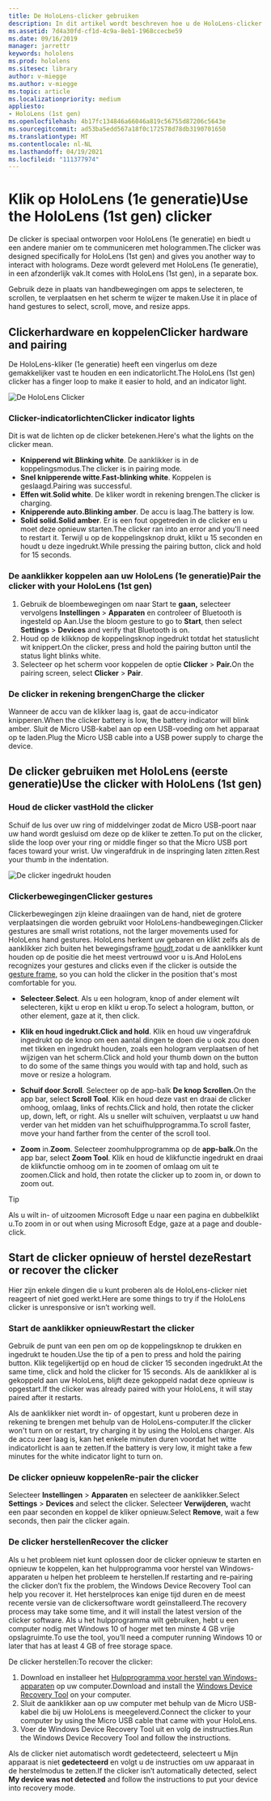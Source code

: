 ```yaml
---
title: De HoloLens-clicker gebruiken
description: In dit artikel wordt beschreven hoe u de HoloLens-clicker gebruikt, inclusief koppelen van klikers, kosten en herstel.
ms.assetid: 7d4a30fd-cf1d-4c9a-8eb1-1968ccecbe59
ms.date: 09/16/2019
manager: jarrettr
keywords: hololens
ms.prod: hololens
ms.sitesec: library
author: v-miegge
ms.author: v-miegge
ms.topic: article
ms.localizationpriority: medium
appliesto:
- HoloLens (1st gen)
ms.openlocfilehash: 4b17fc134846a66046a819c56755d87206c5643e
ms.sourcegitcommit: ad53ba5edd567a18f0c172578d78db3190701650
ms.translationtype: MT
ms.contentlocale: nl-NL
ms.lasthandoff: 04/19/2021
ms.locfileid: "111377974"
---
```

# <a name="use-the-hololens-1st-gen-clicker"></a><span data-ttu-id="2ab0e-104">Klik op HoloLens (1e generatie)</span><span class="sxs-lookup"><span data-stu-id="2ab0e-104">Use the HoloLens (1st gen) clicker</span></span>

<span data-ttu-id="2ab0e-105">De clicker is speciaal ontworpen voor HoloLens (1e generatie) en biedt u een andere manier om te communiceren met hologrammen.</span><span class="sxs-lookup"><span data-stu-id="2ab0e-105">The clicker was designed specifically for HoloLens (1st gen) and gives you another way to interact with holograms.</span></span> <span data-ttu-id="2ab0e-106">Deze wordt geleverd met HoloLens (1e generatie), in een afzonderlijk vak.</span><span class="sxs-lookup"><span data-stu-id="2ab0e-106">It comes with HoloLens (1st gen), in a separate box.</span></span>

<span data-ttu-id="2ab0e-107">Gebruik deze in plaats van handbewegingen om apps te selecteren, te scrollen, te verplaatsen en het scherm te wijzer te maken.</span><span class="sxs-lookup"><span data-stu-id="2ab0e-107">Use it in place of hand gestures to select, scroll, move, and resize apps.</span></span>

## <a name="clicker-hardware-and-pairing"></a><span data-ttu-id="2ab0e-108">Clickerhardware en koppelen</span><span class="sxs-lookup"><span data-stu-id="2ab0e-108">Clicker hardware and pairing</span></span>

<span data-ttu-id="2ab0e-109">De HoloLens-kliker (1e generatie) heeft een vingerlus om deze gemakkelijker vast te houden en een indicatorlicht.</span><span class="sxs-lookup"><span data-stu-id="2ab0e-109">The HoloLens (1st gen) clicker has a finger loop to make it easier to hold, and an indicator light.</span></span>

![De HoloLens Clicker](images/use-hololens-clicker-1.png)

### <a name="clicker-indicator-lights"></a><span data-ttu-id="2ab0e-111">Clicker-indicatorlichten</span><span class="sxs-lookup"><span data-stu-id="2ab0e-111">Clicker indicator lights</span></span>

<span data-ttu-id="2ab0e-112">Dit is wat de lichten op de clicker betekenen.</span><span class="sxs-lookup"><span data-stu-id="2ab0e-112">Here's what the lights on the clicker mean.</span></span>

- <span data-ttu-id="2ab0e-113">**Knipperend wit**.</span><span class="sxs-lookup"><span data-stu-id="2ab0e-113">**Blinking white**.</span></span> <span data-ttu-id="2ab0e-114">De aanklikker is in de koppelingsmodus.</span><span class="sxs-lookup"><span data-stu-id="2ab0e-114">The clicker is in pairing mode.</span></span>
- <span data-ttu-id="2ab0e-115">**Snel knipperende witte**.</span><span class="sxs-lookup"><span data-stu-id="2ab0e-115">**Fast-blinking white**.</span></span> <span data-ttu-id="2ab0e-116">Koppelen is geslaagd.</span><span class="sxs-lookup"><span data-stu-id="2ab0e-116">Pairing was successful.</span></span>
- <span data-ttu-id="2ab0e-117">**Effen wit**.</span><span class="sxs-lookup"><span data-stu-id="2ab0e-117">**Solid white**.</span></span> <span data-ttu-id="2ab0e-118">De kliker wordt in rekening brengen.</span><span class="sxs-lookup"><span data-stu-id="2ab0e-118">The clicker is charging.</span></span>
- <span data-ttu-id="2ab0e-119">**Knipperende auto.**</span><span class="sxs-lookup"><span data-stu-id="2ab0e-119">**Blinking amber**.</span></span> <span data-ttu-id="2ab0e-120">De accu is laag.</span><span class="sxs-lookup"><span data-stu-id="2ab0e-120">The battery is low.</span></span>
- <span data-ttu-id="2ab0e-121">**Solid solid.**</span><span class="sxs-lookup"><span data-stu-id="2ab0e-121">**Solid amber**.</span></span> <span data-ttu-id="2ab0e-122">Er is een fout opgetreden in de clicker en u moet deze opnieuw starten.</span><span class="sxs-lookup"><span data-stu-id="2ab0e-122">The clicker ran into an error and you'll need to restart it.</span></span> <span data-ttu-id="2ab0e-123">Terwijl u op de koppelingsknop drukt, klikt u 15 seconden en houdt u deze ingedrukt.</span><span class="sxs-lookup"><span data-stu-id="2ab0e-123">While pressing the pairing button, click and hold for 15 seconds.</span></span>

### <a name="pair-the-clicker-with-your-hololens-1st-gen"></a><span data-ttu-id="2ab0e-124">De aanklikker koppelen aan uw HoloLens (1e generatie)</span><span class="sxs-lookup"><span data-stu-id="2ab0e-124">Pair the clicker with your HoloLens (1st gen)</span></span>

1. <span data-ttu-id="2ab0e-125">Gebruik de bloembewegingen om naar Start te **gaan,** selecteer vervolgens **Instellingen**  >  **Apparaten** en controleer of Bluetooth is ingesteld op Aan.</span><span class="sxs-lookup"><span data-stu-id="2ab0e-125">Use the bloom gesture to go to **Start**, then select **Settings** > **Devices** and verify that Bluetooth is on.</span></span>
1. <span data-ttu-id="2ab0e-126">Houd op de klikknop de koppelingsknop ingedrukt totdat het statuslicht wit knippert.</span><span class="sxs-lookup"><span data-stu-id="2ab0e-126">On the clicker, press and hold the pairing button until the status light blinks white.</span></span>
1. <span data-ttu-id="2ab0e-127">Selecteer op het scherm voor koppelen de optie **Clicker**  >  **Pair.**</span><span class="sxs-lookup"><span data-stu-id="2ab0e-127">On the pairing screen, select **Clicker** > **Pair**.</span></span>

### <a name="charge-the-clicker"></a><span data-ttu-id="2ab0e-128">De clicker in rekening brengen</span><span class="sxs-lookup"><span data-stu-id="2ab0e-128">Charge the clicker</span></span>

<span data-ttu-id="2ab0e-129">Wanneer de accu van de klikker laag is, gaat de accu-indicator knipperen.</span><span class="sxs-lookup"><span data-stu-id="2ab0e-129">When the clicker battery is low, the battery indicator will blink amber.</span></span> <span data-ttu-id="2ab0e-130">Sluit de Micro USB-kabel aan op een USB-voeding om het apparaat op te laden.</span><span class="sxs-lookup"><span data-stu-id="2ab0e-130">Plug the Micro USB cable into a USB power supply to charge the device.</span></span>

## <a name="use-the-clicker-with-hololens-1st-gen"></a><span data-ttu-id="2ab0e-131">De clicker gebruiken met HoloLens (eerste generatie)</span><span class="sxs-lookup"><span data-stu-id="2ab0e-131">Use the clicker with HoloLens (1st gen)</span></span>

### <a name="hold-the-clicker"></a><span data-ttu-id="2ab0e-132">Houd de clicker vast</span><span class="sxs-lookup"><span data-stu-id="2ab0e-132">Hold the clicker</span></span>

<span data-ttu-id="2ab0e-133">Schuif de lus over uw ring of middelvinger zodat de Micro USB-poort naar uw hand wordt gesluisd om deze op de kliker te zetten.</span><span class="sxs-lookup"><span data-stu-id="2ab0e-133">To put on the clicker, slide the loop over your ring or middle finger so that the Micro USB port faces toward your wrist.</span></span> <span data-ttu-id="2ab0e-134">Uw vingerafdruk in de inspringing laten zitten.</span><span class="sxs-lookup"><span data-stu-id="2ab0e-134">Rest your thumb in the indentation.</span></span>

![De clicker ingedrukt houden](images/use-hololens-clicker-2.png)

### <a name="clicker-gestures"></a><span data-ttu-id="2ab0e-136">Clickerbewegingen</span><span class="sxs-lookup"><span data-stu-id="2ab0e-136">Clicker gestures</span></span>

<span data-ttu-id="2ab0e-137">Clickerbewegingen zijn kleine draaiingen van de hand, niet de grotere verplaatsingen die worden gebruikt voor HoloLens-handbewegingen.</span><span class="sxs-lookup"><span data-stu-id="2ab0e-137">Clicker gestures are small wrist rotations, not the larger movements used for HoloLens hand gestures.</span></span> <span data-ttu-id="2ab0e-138">HoloLens herkent uw gebaren en klikt zelfs als de aanklikker zich buiten het bewegingsframe [houdt,](hololens1-basic-usage.md)zodat u de aanklikker kunt houden op de positie die het meest vertrouwd voor u is.</span><span class="sxs-lookup"><span data-stu-id="2ab0e-138">And HoloLens recognizes your gestures and clicks even if the clicker is outside the [gesture frame](hololens1-basic-usage.md), so you can hold the clicker in the position that's most comfortable for you.</span></span>

- <span data-ttu-id="2ab0e-139">**Selecteer**.</span><span class="sxs-lookup"><span data-stu-id="2ab0e-139">**Select**.</span></span> <span data-ttu-id="2ab0e-140">Als u een hologram, knop of ander element wilt selecteren, kijkt u erop en klikt u erop.</span><span class="sxs-lookup"><span data-stu-id="2ab0e-140">To select a hologram, button, or other element, gaze at it, then click.</span></span>

- <span data-ttu-id="2ab0e-141">**Klik en houd ingedrukt.**</span><span class="sxs-lookup"><span data-stu-id="2ab0e-141">**Click and hold**.</span></span> <span data-ttu-id="2ab0e-142">Klik en houd uw vingerafdruk ingedrukt op de knop om een aantal dingen te doen die u ook zou doen met tikken en ingedrukt houden, zoals een hologram verplaatsen of het wijzigen van het scherm.</span><span class="sxs-lookup"><span data-stu-id="2ab0e-142">Click and hold your thumb down on the button to do some of the same things you would with tap and hold, such as move or resize a hologram.</span></span>

- <span data-ttu-id="2ab0e-143">**Schuif door**.</span><span class="sxs-lookup"><span data-stu-id="2ab0e-143">**Scroll**.</span></span> <span data-ttu-id="2ab0e-144">Selecteer op de app-balk **De knop Scrollen.**</span><span class="sxs-lookup"><span data-stu-id="2ab0e-144">On the app bar, select **Scroll Tool**.</span></span> <span data-ttu-id="2ab0e-145">Klik en houd deze vast en draai de clicker omhoog, omlaag, links of rechts.</span><span class="sxs-lookup"><span data-stu-id="2ab0e-145">Click and hold, then rotate the clicker up, down, left, or right.</span></span> <span data-ttu-id="2ab0e-146">Als u sneller wilt schuiven, verplaatst u uw hand verder van het midden van het schuifhulpprogramma.</span><span class="sxs-lookup"><span data-stu-id="2ab0e-146">To scroll faster, move your hand farther from the center of the scroll tool.</span></span>

- <span data-ttu-id="2ab0e-147">**Zoom** in.</span><span class="sxs-lookup"><span data-stu-id="2ab0e-147">**Zoom**.</span></span> <span data-ttu-id="2ab0e-148">Selecteer zoomhulpprogramma op de **app-balk.**</span><span class="sxs-lookup"><span data-stu-id="2ab0e-148">On the app bar, select **Zoom Tool**.</span></span> <span data-ttu-id="2ab0e-149">Klik en houd de klikfunctie ingedrukt en draai de klikfunctie omhoog om in te zoomen of omlaag om uit te zoomen.</span><span class="sxs-lookup"><span data-stu-id="2ab0e-149">Click and hold, then rotate the clicker up to zoom in, or down to zoom out.</span></span>

> [!TIP]
> <span data-ttu-id="2ab0e-150">Als u wilt in- of uitzoomen Microsoft Edge u naar een pagina en dubbelklikt u.</span><span class="sxs-lookup"><span data-stu-id="2ab0e-150">To zoom in or out when using Microsoft Edge, gaze at a page and double-click.</span></span>

## <a name="restart-or-recover-the-clicker"></a><span data-ttu-id="2ab0e-151">Start de clicker opnieuw of herstel deze</span><span class="sxs-lookup"><span data-stu-id="2ab0e-151">Restart or recover the clicker</span></span>

<span data-ttu-id="2ab0e-152">Hier zijn enkele dingen die u kunt proberen als de HoloLens-clicker niet reageert of niet goed werkt.</span><span class="sxs-lookup"><span data-stu-id="2ab0e-152">Here are some things to try if the HoloLens clicker is unresponsive or isn’t working well.</span></span>

### <a name="restart-the-clicker"></a><span data-ttu-id="2ab0e-153">Start de aanklikker opnieuw</span><span class="sxs-lookup"><span data-stu-id="2ab0e-153">Restart the clicker</span></span>

<span data-ttu-id="2ab0e-154">Gebruik de punt van een pen om op de koppelingsknop te drukken en ingedrukt te houden.</span><span class="sxs-lookup"><span data-stu-id="2ab0e-154">Use the tip of a pen to press and hold the pairing button.</span></span> <span data-ttu-id="2ab0e-155">Klik tegelijkertijd op en houd de clicker 15 seconden ingedrukt.</span><span class="sxs-lookup"><span data-stu-id="2ab0e-155">At the same time, click and hold the clicker for 15 seconds.</span></span> <span data-ttu-id="2ab0e-156">Als de aanklikker al is gekoppeld aan uw HoloLens, blijft deze gekoppeld nadat deze opnieuw is opgestart.</span><span class="sxs-lookup"><span data-stu-id="2ab0e-156">If the clicker was already paired with your HoloLens, it will stay paired after it restarts.</span></span>

<span data-ttu-id="2ab0e-157">Als de aanklikker niet wordt in- of opgestart, kunt u proberen deze in rekening te brengen met behulp van de HoloLens-computer.</span><span class="sxs-lookup"><span data-stu-id="2ab0e-157">If the clicker won't turn on or restart, try charging it by using the HoloLens charger.</span></span> <span data-ttu-id="2ab0e-158">Als de accu zeer laag is, kan het enkele minuten duren voordat het witte indicatorlicht is aan te zetten.</span><span class="sxs-lookup"><span data-stu-id="2ab0e-158">If the battery is very low, it might take a few minutes for the white indicator light to turn on.</span></span>

### <a name="re-pair-the-clicker"></a><span data-ttu-id="2ab0e-159">De clicker opnieuw koppelen</span><span class="sxs-lookup"><span data-stu-id="2ab0e-159">Re-pair the clicker</span></span>

<span data-ttu-id="2ab0e-160">Selecteer **Instellingen**  >  **Apparaten** en selecteer de aanklikker.</span><span class="sxs-lookup"><span data-stu-id="2ab0e-160">Select **Settings** > **Devices** and select the clicker.</span></span> <span data-ttu-id="2ab0e-161">Selecteer **Verwijderen,** wacht een paar seconden en koppel de kliker opnieuw.</span><span class="sxs-lookup"><span data-stu-id="2ab0e-161">Select **Remove**, wait a few seconds, then pair the clicker again.</span></span>

### <a name="recover-the-clicker"></a><span data-ttu-id="2ab0e-162">De clicker herstellen</span><span class="sxs-lookup"><span data-stu-id="2ab0e-162">Recover the clicker</span></span>

<span data-ttu-id="2ab0e-163">Als u het probleem niet kunt oplossen door de clicker opnieuw te starten en opnieuw te koppelen, kan het hulpprogramma voor herstel van Windows-apparaten u helpen het probleem te herstellen.</span><span class="sxs-lookup"><span data-stu-id="2ab0e-163">If restarting and re-pairing the clicker don’t fix the problem, the Windows Device Recovery Tool can help you recover it.</span></span> <span data-ttu-id="2ab0e-164">Het herstelproces kan enige tijd duren en de meest recente versie van de clickersoftware wordt geïnstalleerd.</span><span class="sxs-lookup"><span data-stu-id="2ab0e-164">The recovery process may take some time, and it will install the latest version of the clicker software.</span></span> <span data-ttu-id="2ab0e-165">Als u het hulpprogramma wilt gebruiken, hebt u een computer nodig met Windows 10 of hoger met ten minste 4 GB vrije opslagruimte.</span><span class="sxs-lookup"><span data-stu-id="2ab0e-165">To use the tool, you’ll need a computer running Windows 10 or later that has at least 4 GB of free storage space.</span></span>

<span data-ttu-id="2ab0e-166">De clicker herstellen:</span><span class="sxs-lookup"><span data-stu-id="2ab0e-166">To recover the clicker:</span></span>

1. <span data-ttu-id="2ab0e-167">Download en installeer het [Hulpprogramma voor herstel van Windows-apparaten](https://dev.azure.com/ContentIdea/ContentIdea/_queries/query/8a004dbe-73f8-4a32-94bc-368fc2f2a895/) op uw computer.</span><span class="sxs-lookup"><span data-stu-id="2ab0e-167">Download and install the [Windows Device Recovery Tool](https://dev.azure.com/ContentIdea/ContentIdea/_queries/query/8a004dbe-73f8-4a32-94bc-368fc2f2a895/) on your computer.</span></span>
1. <span data-ttu-id="2ab0e-168">Sluit de aanklikker aan op uw computer met behulp van de Micro USB-kabel die bij uw HoloLens is meegeleverd.</span><span class="sxs-lookup"><span data-stu-id="2ab0e-168">Connect the clicker to your computer by using the Micro USB cable that came with your HoloLens.</span></span>
1. <span data-ttu-id="2ab0e-169">Voer de Windows Device Recovery Tool uit en volg de instructies.</span><span class="sxs-lookup"><span data-stu-id="2ab0e-169">Run the Windows Device Recovery Tool and follow the instructions.</span></span>

<span data-ttu-id="2ab0e-170">Als de clicker niet automatisch wordt gedetecteerd, selecteert u Mijn apparaat is niet **gedetecteerd** en volgt u de instructies om uw apparaat in de herstelmodus te zetten.</span><span class="sxs-lookup"><span data-stu-id="2ab0e-170">If the clicker isn’t automatically detected, select **My device was not detected** and follow the instructions to put your device into recovery mode.</span></span>
